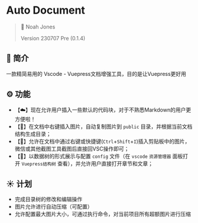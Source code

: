 # Auto Document <!-- omit in toc -->

> 🍉 Noah Jones
>
> Version 230707 Pre (0.1.4)

## 🍵 简介

一款精简易用的 Vscode - Vuepress文档增强工具，目的是让Vuepress更好用

## ⚙️ 功能

- 【☁️】现在允许用户插入一些默认的代码块，对于不熟悉Markdown的用户更方便啦！
- 【🌻】在文档中右键插入图片，自动复制图片到 `public` 目录，并根据当前文档结构生成目录；
- 【🪷】允许在文档中通过右键或快捷键(`Ctrl`+`Shift`+`I`)插入剪贴板中的图片，微信或其他截图工具截图后直接回VSC操作即可；
- 【🌹】以数据树的形式展示与配置 `config` 文件（在 `vscode` `资源管理器` 面板打开 `Vuepress结构树` 查看），并允许用户直接打开章节和文章；

## ☀️ 计划

- 完成目录树的修改和编辑操作
- 图片允许进行自动压缩（可配置）
- 允许配置最大图片大小，可通过执行命令，对当前项目所有超额图片进行压缩
